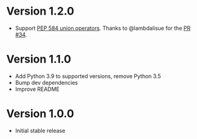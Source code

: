 # Version 1.2.0

- Support [PEP 584 union operators](https://www.python.org/dev/peps/pep-0584/). Thanks to @lambdalisue for the [PR #34](https://github.com/corenting/immutabledict/pull/34).

# Version 1.1.0

- Add Python 3.9 to supported versions, remove Python 3.5
- Bump dev dependencies
- Improve README

# Version 1.0.0

- Initial stable release
